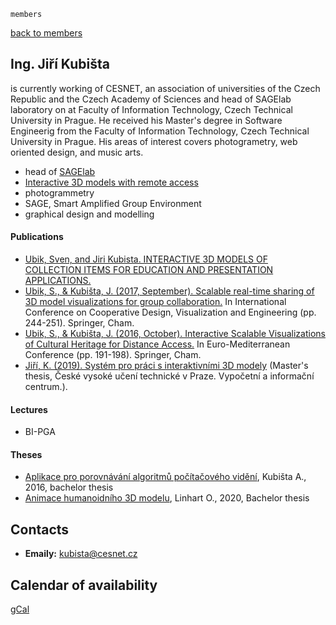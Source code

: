     members

[back to members](../)

Ing. Jiří Kubišta
-----------

is currently working of CESNET, an association of universities of the Czech Republic and the Czech Academy of Sciences and head of SAGElab laboratory on at Faculty of Information Technology, Czech Technical University in Prague. He received his Master's degree in Software Engineerig from the Faculty of Information Technology, Czech Technical University in Prague. His areas of interest covers photogrametry, web oriented design, and music arts.  

*   head of [SAGElab](https://sagelab.cesnet.cz/)
*   [Interactive 3D models with remote access](http://modely.cesnet.cz/)
*   photogrammetry
*   SAGE, Smart Amplified Group Environment
*   graphical design and modelling


#### Publications


*   [Ubik, Sven, and Jiri Kubista. INTERACTIVE 3D MODELS OF COLLECTION ITEMS FOR EDUCATION AND PRESENTATION APPLICATIONS.](https://books.ub.uni-heidelberg.de/arthistoricum/reader/download/443/443-17-83199-1-10-20181205.pdf)
*   [Ubik, S., & Kubišta, J. (2017, September). Scalable real-time sharing of 3D model visualizations for group collaboration.](https://link.springer.com/chapter/10.1007/978-3-319-66805-5_31) In International Conference on Cooperative Design, Visualization and Engineering (pp. 244-251). Springer, Cham.
*   [Ubik, S., & Kubišta, J. (2016, October). Interactive Scalable Visualizations of Cultural Heritage for Distance Access.](https://link.springer.com/chapter/10.1007/978-3-319-48974-2_21) In Euro-Mediterranean Conference (pp. 191-198). Springer, Cham.
*   [Jiří, K. (2019). Systém pro práci s interaktivními 3D modely](https://dspace.cvut.cz/bitstream/handle/10467/82314/F8-DP-2019-Kubista-Jiri-thesis.pdf?sequence=-1) (Master's thesis, České vysoké učení technické v Praze. Vypočetní a informační centrum.).


#### Lectures

*   BI-PGA

#### Theses


*   [Aplikace pro porovnávání algoritmů počítačového vidění](https://dspace.cvut.cz/bitstream/handle/10467/65881/F8-BP-2016-Kubista-Adam-thesis.pdf?sequence=1), Kubišta A., 2016, bachelor thesis
*   [Animace humanoidního 3D modelu](https://dspace.cvut.cz/bitstream/handle/10467/88260/F8-BP-2020-Linhart-Oldrich-thesis.pdf?sequence=-1&isAllowed=y), Linhart O., 2020, Bachelor thesis
 

Contacts
--------

*   **Emaily:** kubista@cesnet.cz

Calendar of availability
--------

[gCal](https://calendar.google.com/calendar/embed?src=kob0eg7qu8rfvb33n8e227l2t0%40group.calendar.google.com&ctz=Europe/Prague)